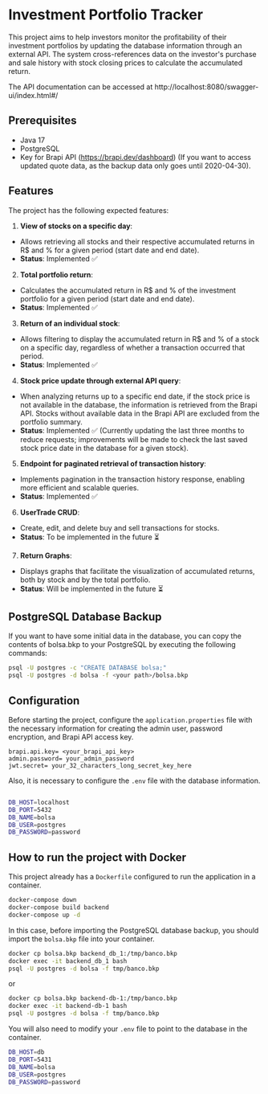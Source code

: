# Investment Portfolio Tracker

This project aims to help investors monitor the profitability of their investment portfolios by updating the database information through an external API. The system cross-references data on the investor's purchase and sale history with stock closing prices to calculate the accumulated return.

The API documentation can be accessed at http://localhost:8080/swagger-ui/index.html#/

## Prerequisites

- Java 17
- PostgreSQL
- Key for Brapi API (https://brapi.dev/dashboard) (If you want to access updated quote data, as the backup data only goes until 2020-04-30).
  
## Features

The project has the following expected features:

1. **View of stocks on a specific day**:
  - Allows retrieving all stocks and their respective accumulated returns in R\$ and % for a given period (start date and end date).
  - **Status**: Implemented ✅

2. **Total portfolio return**:
  - Calculates the accumulated return in R\$ and % of the investment portfolio for a given period (start date and end date).
  - **Status**: Implemented ✅

3. **Return of an individual stock**:
  - Allows filtering to display the accumulated return in R\$ and % of a stock on a specific day, regardless of whether a transaction occurred that period.
  - **Status**: Implemented ✅

4. **Stock price update through external API query**:
  - When analyzing returns up to a specific end date, if the stock price is not available in the database, the information is retrieved from the Brapi API. Stocks without available data in the Brapi API are excluded from the portfolio summary.
  - **Status**: Implemented ✅ (Currently updating the last three months to reduce requests; improvements will be made to check the last saved stock price date in the database for a given stock).

5. **Endpoint for paginated retrieval of transaction history**:
  - Implements pagination in the transaction history response, enabling more efficient and scalable queries.
  - **Status**: Implemented ✅

6. **UserTrade CRUD**:
  - Create, edit, and delete buy and sell transactions for stocks.
  - **Status**: To be implemented in the future ⏳

7. **Return Graphs**:
  - Displays graphs that facilitate the visualization of accumulated returns, both by stock and by the total portfolio.
  - **Status**: Will be implemented in the future ⏳

## PostgreSQL Database Backup
If you want to have some initial data in the database, you can copy the contents of bolsa.bkp to your PostgreSQL by executing the following commands:

```sh
psql -U postgres -c "CREATE DATABASE bolsa;"
psql -U postgres -d bolsa -f <your path>/bolsa.bkp
```
## Configuration
Before starting the project, configure the `application.properties` file with the necessary information for creating the admin user, password encryption, and Brapi API access key.

```properties
brapi.api.key= <your_brapi_api_key>
admin.password= your_admin_password
jwt.secret= your_32_characters_long_secret_key_here
```

Also, it is necessary to configure the `.env` file with the database information.

```sh

DB_HOST=localhost
DB_PORT=5432
DB_NAME=bolsa
DB_USER=postgres
DB_PASSWORD=password
```
## How to run the project with Docker
This project already has a `Dockerfile` configured to run the application in a container.

```sh
docker-compose down
docker-compose build backend
docker-compose up -d
```
In this case, before importing the PostgreSQL database backup, you should import the `bolsa.bkp` file into your container.

```sh  
docker cp bolsa.bkp backend_db_1:/tmp/banco.bkp
docker exec -it backend_db_1 bash
psql -U postgres -d bolsa -f tmp/banco.bkp
```
or
```sh
docker cp bolsa.bkp backend-db-1:/tmp/banco.bkp
docker exec -it backend-db-1 bash
psql -U postgres -d bolsa -f tmp/banco.bkp
```
You will also need to modify your `.env` file to point to the database in the container.
```sh
DB_HOST=db
DB_PORT=5431
DB_NAME=bolsa
DB_USER=postgres
DB_PASSWORD=password
```
